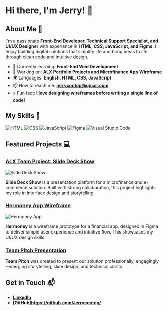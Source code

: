 # Hi there, I'm Jerry! 👋


## About Me 🚀

I'm a passionate **Front-End Developer, Technical Support Specialist, and UI/UX Designer** with experience in **HTML, CSS, JavaScript, and Figma**. I enjoy building digital solutions that simplify life and bring ideas to life through clean code and intuitive design.

- 🌱 Currently learning: **Front-End Wed Development**
- 🔭 Working on: **ALX Portfolio Projects and Microfinance App Wireframe**
- 🌍 Languages: **English, HTML, CSS, JavaScript**
- 📫 How to reach me: **jerrycontop@gmail.com**
- ⚡ Fun fact: **I love designing wireframes before writing a single line of code!**

## My Skills 🧠

![HTML](https://img.shields.io/badge/-HTML-E34F26?style=flat-square&logo=html5&logoColor=white)
![CSS](https://img.shields.io/badge/-CSS-1572B6?style=flat-square&logo=css3&logoColor=white)
![JavaScript](https://img.shields.io/badge/-JavaScript-F7DF1E?style=flat-square&logo=javascript&logoColor=black)
![Figma](https://img.shields.io/badge/-Figma-F24E1E?style=flat-square&logo=figma&logoColor=white)
![Visual Studio Code](https://img.shields.io/badge/-VS%20Code-007ACC?style=flat-square&logo=visual-studio-code&logoColor=white)

## Featured Projects 💻

### [ALX Team Project: Slide Deck Show](https://docs.google.com/presentation/d/1zDvZVU0LUF-W6o-lEnD8vDdYshed6KXDbxghwJJeK6Y/present?slide=id.g2e3e57b4a92_0_10)

![Slide Deck Show](https://docs.google.com/presentation/d/1zDvZVU0LUF-W6o-lEnD8vDdYshed6KXDbxghwJJeK6Y/present?slide=id.g2e3e57b4a92_0_10)

**Slide Deck Show** is a presentation platform for a microfinance and e-commerce solution. Built with strong collaboration, this project highlights my role in interface design and storytelling.

### [Hermoney App Wireframe](https://www.figma.com/design/cAy4hKZibmlEOLuyJ4jXLq/OMATECH?node-id=0-1&p=f)

![Hermoney App](https://www.figma.com/design/cAy4hKZibmlEOLuyJ4jXLq/OMATECH?node-id=0-1&p=f)

**Hermoney** is a wireframe prototype for a financial app, designed in Figma to deliver simple user experience and intuitive flow. This showcases my UI/UX design skills.

### [Team Pitch Presentation](https://www.youtube.com/watch?v=ahGPELy6Dgk)

**Team Pitch** was created to present our solution professionally, engagingly—merging storytelling, slide design, and technical clarity.

## Get in Touch 📬

- **[LinkedIn](https://www.linkedin.com/in/nwaloziejerry/)**
- **[GitHub]https://github.com/Jerrycontop/**
